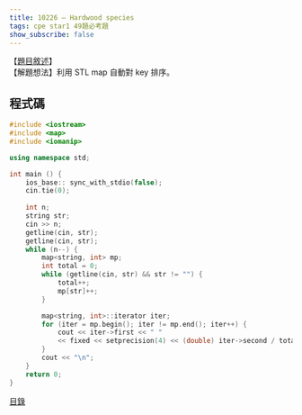 ```yaml
---
title: 10226 – Hardwood species
tags: cpe star1 49題必考題
show_subscribe: false
---
```


<!--more-->

【[題目敘述]】  
【解題想法】利用 STL map 自動對 key 排序。

程式碼
------
```c++
#include <iostream>
#include <map>
#include <iomanip>

using namespace std;

int main () {
    ios_base:: sync_with_stdio(false);
    cin.tie(0);
    
    int n;
    string str;
    cin >> n;
    getline(cin, str);
    getline(cin, str);
    while (n--) {
        map<string, int> mp;
        int total = 0;
        while (getline(cin, str) && str != "") {
            total++;
            mp[str]++;
        }   

        map<string, int>::iterator iter;
        for (iter = mp.begin(); iter != mp.end(); iter++) {
            cout << iter->first << " " 
            << fixed << setprecision(4) << (double) iter->second / total * 100 << "\n";
        }
        cout << "\n";
    }
    return 0;
}
```

[目錄](/2022/08/02/front-page.html)

[題目敘述]:https://vjudge.net/problem/UVA-10226